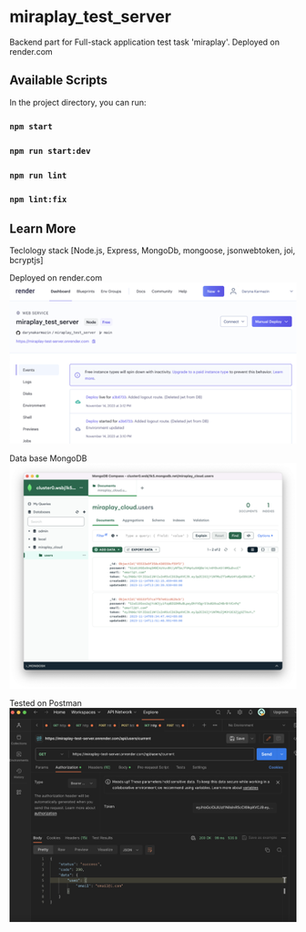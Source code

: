 # miraplay_test_server

Backend part for Full-stack application test task 'miraplay'. Deployed on render.com

## Available Scripts

In the project directory, you can run:

### `npm start`

### `npm run start:dev`

### `npm run lint`

### `npm lint:fix`

## Learn More

Teclology stack [Node.js, Express, MongoDb, mongoose, jsonwebtoken, joi, bcryptjs]

Deployed on render.com
![Deployed render](https://github.com/darynakarmazin/miraplay_test_server/raw/main/views/img-1.png)

Data base MongoDB
![Data base](https://github.com/darynakarmazin/miraplay_test_server/raw/main/views/img-2.png)

Tested on Postman
![Favorutes page](https://github.com/darynakarmazin/miraplay_test_server/raw/main/views/img-3.png)
